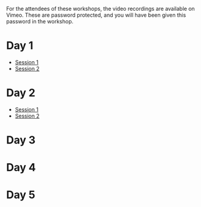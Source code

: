 For the attendees of these workshops, the video recordings are available on Vimeo.
These are password protected, and you will have been given this password in the workshop.

# Day 1

* [Session 1](https://vimeo.com/622660191)
* [Session 2](https://vimeo.com/622785153)

# Day 2

* [Session 1](https://vimeo.com/623777997)
* [Session 2](https://vimeo.com/623795593)

# Day 3
# Day 4
# Day 5
